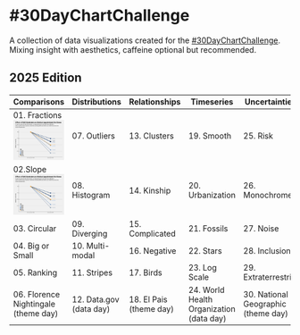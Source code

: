 #  #30DayChartChallenge
A collection of data visualizations created for the [#30DayChartChallenge](https://github.com/30DayChartChallenge). Mixing insight with aesthetics, caffeine optional but recommended.

## 2025 Edition 

| Comparisons           | Distributions        | Relationships        | Timeseries               | Uncertainties                   |
|-----------------------|----------------------|-----------------------|--------------------------|----------------------------------|
| 01. Fractions ![day1](/2025/images/day2.png)         | 07. Outliers         | 13. Clusters          | 19. Smooth               | 25. Risk                         |
| 02.Slope ![day2](/2025/images/day2.png) | 08. Histogram        | 14. Kinship           | 20. Urbanization         | 26. Monochrome                   |
| 03. Circular          | 09. Diverging        | 15. Complicated       | 21. Fossils              | 27. Noise                        |
| 04. Big or Small      | 10. Multi-modal      | 16. Negative          | 22. Stars                | 28. Inclusion                    |
| 05. Ranking           | 11. Stripes          | 17. Birds             | 23. Log Scale            | 29. Extraterrestrial             |
| 06. Florence Nightingale (theme day) | 12. Data.gov (data day) | 18. El Pais (theme day) | 24. World Health Organization (data day) | 30. National Geographic (theme day) |
